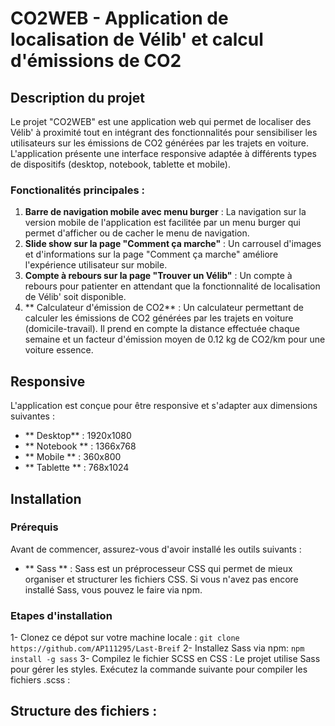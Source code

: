 # CO2WEB - Application de localisation de Vélib' et calcul d'émissions de CO2

## Description du projet

Le projet "CO2WEB" est une application web qui permet de localiser des Vélib' à proximité tout en intégrant des fonctionnalités pour sensibiliser les utilisateurs sur les émissions de CO2 générées par les trajets en voiture. L'application présente une interface responsive adaptée à différents types de dispositifs (desktop, notebook, tablette et mobile).

### Fonctionalités principales :

1. **Barre de navigation mobile avec menu burger** : La navigation sur la version mobile de l'application est facilitée par un menu burger qui permet d'afficher ou de cacher le menu de navigation.
2. **Slide show sur la page "Comment ça marche"** : Un carrousel d'images et d'informations sur la page "Comment ça marche" améliore l'expérience utilisateur sur mobile.
3. **Compte à rebours sur la page "Trouver un Vélib"** : Un compte à rebours pour patienter en attendant que la fonctionnalité de localisation de Vélib' soit disponible.
4. ** Calculateur d'émission de CO2** : Un calculateur permettant de calculer les émissions de CO2 générées par les trajets en voiture (domicile-travail). Il prend en compte la distance effectuée chaque semaine et un facteur d'émission moyen de 0.12 kg de CO2/km pour une voiture essence.

## Responsive

L'application est conçue pour être responsive et s'adapter aux dimensions suivantes :

- ** Desktop** : 1920x1080
- ** Notebook ** : 1366x768
- ** Mobile ** : 360x800
- ** Tablette ** : 768x1024

## Installation

### Prérequis

Avant de commencer, assurez-vous d'avoir installé les outils suivants :

- ** Sass ** : Sass est un préprocesseur CSS qui permet de mieux organiser et structurer les fichiers CSS. Si vous n'avez pas encore installé Sass, vous pouvez le faire via npm.

### Etapes d'installation

1- Clonez ce dépot sur votre machine locale : `git clone https://github.com/AP111295/Last-Breif`
2- Installez Sass via npm: `npm install -g sass`
3- Compilez le fichier SCSS en CSS : Le projet utilise Sass pour gérer les styles. Exécutez la commande suivante pour compiler les fichiers .scss :

## Structure des fichiers :
